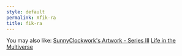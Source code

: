 ```yaml
---
style: default
permalink: Xfik-ra
title: fik-ra
---
```

You may also like:
[SunnyClockwork's Artwork - Series III](http://scp-wiki.net/sunny-art-series-3)
[Life in the Multiverse](http://scp-wiki.net/life-in-the-multiverse)
